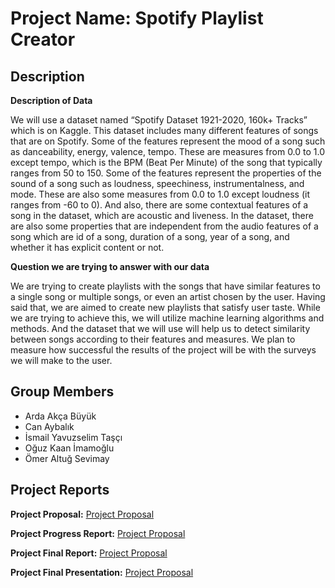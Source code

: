 # Project Name: Spotify Playlist Creator

Description
-
**Description of Data**

We will use a dataset named “Spotify Dataset 1921-2020, 160k+ Tracks” which is on Kaggle. This dataset includes many different features of songs that are on Spotify. Some of the features represent the mood of a song such as danceability, energy, valence, tempo. These are measures from 0.0 to 1.0 except tempo, which is the BPM (Beat Per Minute) of the song that typically ranges from 50 to 150. Some of the features represent the properties of the sound of a song such as loudness, speechiness, instrumentalness, and mode. These are also some measures from 0.0 to 1.0 except loudness (it ranges from -60 to 0). And also, there are some contextual features of a song in the dataset, which are acoustic and liveness. In the dataset, there are also some properties that are independent from the audio features of a song which are id of a song, duration of a song, year of a song, and whether it has explicit content or not. 


**Question we are trying to answer with our data**

We are trying to create playlists with the songs that have similar features to a single song or multiple songs, or even an artist chosen by the user. Having said that, we are aimed to create new playlists that satisfy user taste. While we are trying to achieve this, we will utilize machine learning algorithms and methods. And the dataset that we will use will help us to detect similarity between songs according to their features and measures. We plan to measure how successful the results of the project will be with the surveys we will make to the user.


Group Members
-
* Arda Akça Büyük
* Can Aybalık    
* İsmail Yavuzselim Taşçı
* Oğuz Kaan İmamoğlu
* Ömer Altuğ Sevimay

Project Reports
-
**Project Proposal:** 
[Project Proposal](https://github.com/ardaakcabuyuk/spotify-playlist-creator/blob/master/Reports/cs464_group9_proposal.pdf)

**Project Progress Report:** 
[Project Proposal](https://github.com/ardaakcabuyuk/spotify-playlist-creator/blob/master/Reports/cs464_group9_progress.pdf)

**Project Final Report:** 
[Project Proposal](https://github.com/ardaakcabuyuk/spotify-playlist-creator/blob/master/Reports/CS464%20Term%20Project%20Final%20Report.pdf)

**Project Final Presentation:** 
[Project Proposal](https://github.com/ardaakcabuyuk/spotify-playlist-creator/blob/master/Reports/CS464%20Project%20Presentation.pdf)


